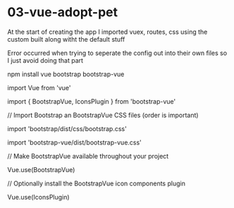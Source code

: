 # 03-vue-adopt-pet

At the start of creating the app I imported vuex, routes, css using the custom built along witht the default stuff

Error occurred when trying to seperate the config out into their own files so I just avoid doing that part

npm install vue bootstrap bootstrap-vue

import Vue from 'vue'

import { BootstrapVue, IconsPlugin } from 'bootstrap-vue'

// Import Bootstrap an BootstrapVue CSS files (order is important)

import 'bootstrap/dist/css/bootstrap.css'

import 'bootstrap-vue/dist/bootstrap-vue.css'

// Make BootstrapVue available throughout your project

Vue.use(BootstrapVue)

// Optionally install the BootstrapVue icon components plugin

Vue.use(IconsPlugin)